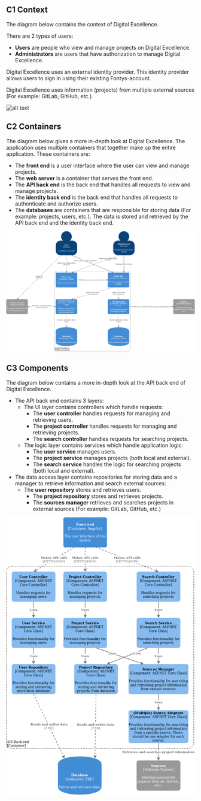 ## C1 Context

The diagram below contains the context of Digital Excellence.

There are 2 types of users:

- **Users** are people who view and manage projects on Digital Excellence.
- **Administrators** are users that have authorization to manage Digital Excellence.

Digital Excellence uses an external identity provider. This identity provider allows users to sign in using their existing Fontys-account.

Digital Excellence uses information (projects) from multiple external sources (For example: GitLab, GitHub, etc.)

![alt text](../wiki/images/architecture/C1.png "C1 Context")





## C2 Containers

The diagram below gives a more in-depth look at Digital Excellence. The application uses multiple containers that together make up the entire application. These containers are:

- The **front end** is a user interface where the user can view and manage projects.
- The **web server** is a container that serves the front end.
- The **API back end** is the back end that handles all requests to view and manage projects.
- The **identity back end** is the back end that handles all requests to authenticate and authorize users.
- The **databases** are containers that are responsible for storing data (For example: projects, users, etc.). The data is stored and retrieved by the API back end and the identity back end.

![alt text](../images/architecture/C2.png "C2 Containers")





## C3 Components

The diagram below contains a more in-depth look at the API back end of Digital Excellence.

- The API back end contains 3 layers:
  - The UI layer contains controllers which handle requests:
    - The **user controller** handles requests for managing and retrieving users.
    - The **project controller** handles requests for managing and retrieving projects.
    - The **search controller** handles requests for searching projects.
  - The logic layer contains services which handle application logic:
    - The **user service** manages users.
    - The **project service** manages projects (both local and external).
    - The **search service** handles the logic for searching projects (both local and external).
- The data access layer contains repositories for storing data and a manager to retrieve information and search external sources:
  - The **user repository** stores and retrieves users.
    - The **project repository** stores and retrieves projects.
    - The **sources manager** retrieves and searches projects in external sources (For example: GitLab, GitHub, etc.)

![alt text](../images/architecture/C3.png "C3 Components")